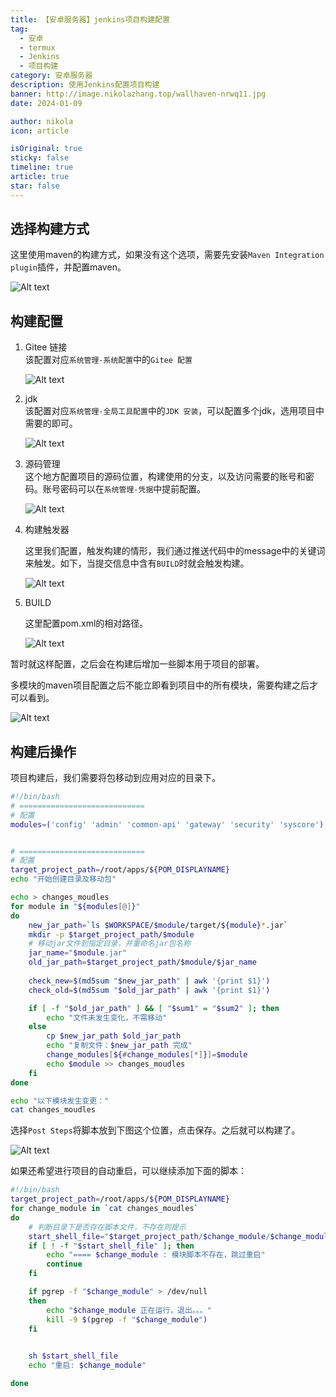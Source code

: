 ```yaml
---
title: 【安卓服务器】jenkins项目构建配置
tag:
  - 安卓
  - termux
  - Jenkins
  - 项目构建
category: 安卓服务器
description: 使用Jenkins配置项目构建
banner: http://image.nikolazhang.top/wallhaven-nrwq11.jpg
date: 2024-01-09

author: nikola
icon: article

isOriginal: true
sticky: false
timeline: true
article: true
star: false
---
```


## 选择构建方式

这里使用maven的构建方式，如果没有这个选项，需要先安装`Maven Integration plugin`插件，并配置maven。

![Alt text](images/image-13.png)

## 构建配置

1. Gitee 链接  
    该配置对应`系统管理-系统配置`中的`Gitee 配置`

    ![Alt text](images/image-14.png)

2. jdk  
   该配置对应`系统管理-全局工具配置`中的`JDK 安装`，可以配置多个jdk，选用项目中需要的即可。

    ![Alt text](images/image-15.png)

3. 源码管理  
   这个地方配置项目的源码位置，构建使用的分支，以及访问需要的账号和密码。账号密码可以在`系统管理-凭据`中提前配置。

    ![Alt text](images/image-16.png)

4. 构建触发器

   这里我们配置，触发构建的情形，我们通过推送代码中的message中的关键词来触发。如下，当提交信息中含有`BUILD`时就会触发构建。

    ![Alt text](images/image-17.png)

5. BUILD

   这里配置pom.xml的相对路径。

    ![Alt text](images/image-12.png)

暂时就这样配置，之后会在构建后增加一些脚本用于项目的部署。

多模块的maven项目配置之后不能立即看到项目中的所有模块，需要构建之后才可以看到。

![Alt text](images/image-18.png)

## 构建后操作

项目构建后，我们需要将包移动到应用对应的目录下。

```bash
#!/bin/bash
# ============================
# 配置
modules=('config' 'admin' 'common-api' 'gateway' 'security' 'syscore')


# ============================
# 配置
target_project_path=/root/apps/${POM_DISPLAYNAME}
echo "开始创建目录及移动包"

echo > changes_moudles
for module in "${modules[@]}"
do
    new_jar_path=`ls $WORKSPACE/$module/target/${module}*.jar`
    mkdir -p $target_project_path/$module
    # 移动jar文件到指定目录，并重命名jar包名称
    jar_name="$module.jar"
    old_jar_path=$target_project_path/$module/$jar_name
    
    check_new=$(md5sum "$new_jar_path" | awk '{print $1}')
    check_old=$(md5sum "$old_jar_path" | awk '{print $1}')

    if [ -f "$old_jar_path" ] && [ "$sum1" = "$sum2" ]; then
        echo "文件未发生变化，不需移动"
    else
        cp $new_jar_path $old_jar_path
        echo "复制文件：$new_jar_path 完成"
        change_modules[${#change_modules[*]}]=$module
        echo $module >> changes_moudles 
    fi
done

echo "以下模块发生变更："
cat changes_moudles

```

选择`Post Steps`将脚本放到下图这个位置，点击保存。之后就可以构建了。

![Alt text](images/image-19.png)

如果还希望进行项目的自动重启，可以继续添加下面的脚本：

```bash
#!/bin/bash
target_project_path=/root/apps/${POM_DISPLAYNAME}
for change_module in `cat changes_moudles`
do
    # 判断目录下是否存在脚本文件，不存在则提示
    start_shell_file="$target_project_path/$change_module/$change_module-start.sh"
    if [ ! -f "$start_shell_file" ]; then
        echo "==== $change_module : 模块脚本不存在，跳过重启"
        continue
    fi

    if pgrep -f "$change_module" > /dev/null
    then
        echo "$change_module 正在运行，退出。。。"
        kill -9 $(pgrep -f "$change_module")
    fi

    
    sh $start_shell_file
    echo "重启: $change_module"

done

```
